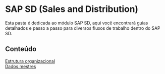 # SAP SD (Sales and Distribution)

Esta pasta é dedicada ao módulo SAP SD, aqui você encontrará guias detalhados e passo a passo para diversos fluxos de trabalho dentro do SAP SD.

## Conteúdo 

[Estrutura organizacional](./estrutura-organizacional/)   
[Dados mestres](./dados-mestres.md/)   